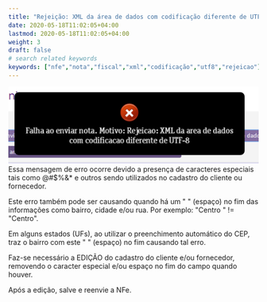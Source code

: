 ```yaml
---
title: "Rejeição: XML da área de dados com codificação diferente de UTF-8"
date: 2020-05-18T11:02:05+04:00
lastmod: 2020-05-18T11:02:05+04:00
weight: 3
draft: false
# search related keywords
keywords: ["nfe","nota","fiscal","xml","codificação","utf8","rejeicao"]
---
```


![image example](rejeicao.png "Rejeição UTF-8")
Essa mensagem de erro ocorre devido a presença de caracteres especiais tais como @#$%&* e outros sendo utilizados no cadastro do cliente ou fornecedor.

Este erro também pode ser causando quando há um " " (espaço) no fim das informações como bairro, cidade e/ou rua. Por exemplo: "Centro " != "Centro".

Em alguns estados (UFs), ao utilizar o preenchimento automático do CEP, traz o bairro com este " " (espaço) no fim causando tal erro.

Faz-se necessário a EDIÇÃO do cadastro do cliente e/ou fornecedor, removendo o caracter especial e/ou espaço no fim do campo quando houver.

Após a edição, salve e reenvie a NFe.